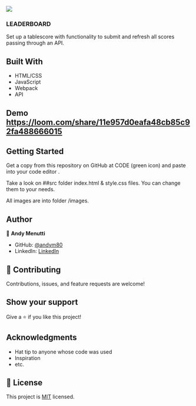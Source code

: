 ![](https://img.shields.io/badge/Microverse-blueviolet)
### LEADERBOARD
Set up a tablescore with functionality to submit and refresh all scores passing through an API.

## Built With

- HTML/CSS
- JavaScript
- Webpack
- API

## Demo https://loom.com/share/11e957d0eafa48cb85c92fa488666015

## Getting Started

Get a copy from this repository on GitHub at CODE (green icon) and paste into your code editor .

Take a look on ##src folder index.html & style.css files. You can change them to your needs.

All images are into folder /images.

## Author

👤 **Andy Menutti**

- GitHub: [@andym80](https://github.com/andym80)
- LinkedIn: [LinkedIn](http://lnnk.in/ekew)

## 🤝 Contributing

Contributions, issues, and feature requests are welcome!

## Show your support

Give a ⭐️ if you like this project!

## Acknowledgments

- Hat tip to anyone whose code was used
- Inspiration
- etc.

## 📝 License

This project is [MIT](LICENSE.md) licensed.
